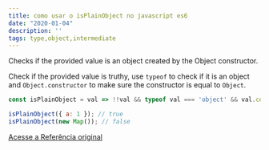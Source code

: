 ```yaml
---
title: como usar o isPlainObject no javascript es6
date: "2020-01-04"
description: ''
tags: type,object,intermediate
---
```


Checks if the provided value is an object created by the Object constructor.

Check if the provided value is truthy, use `typeof` to check if it is an object and `Object.constructor` to make sure the constructor is equal to `Object`.

```js
const isPlainObject = val => !!val && typeof val === 'object' && val.constructor === Object;
```

```js
isPlainObject({ a: 1 }); // true
isPlainObject(new Map()); // false
```


[Acesse a Referência original](http://github.com/30-seconds/)
